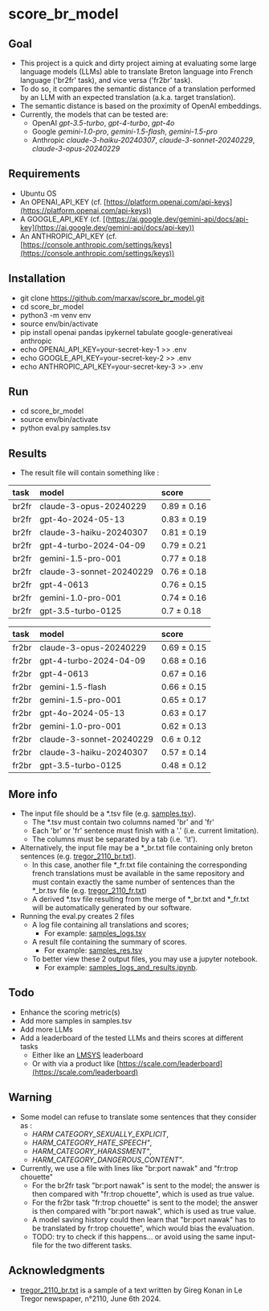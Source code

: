 # score_br_model

## Goal
* This project is a quick and dirty project aiming at evaluating some large language models (LLMs) able to translate Breton language into French language ('br2fr' task), and vice versa ('fr2br' task).
* To do so, it compares the semantic distance of a translation performed by an LLM with an expected translation (a.k.a. target translation).
* The semantic distance is based on the proximity of OpenAI embeddings.
* Currently, the models that can be tested are: 
  * OpenAI *gpt-3.5-turbo*, *gpt-4-turbo*, *gpt-4o*
  * Google *gemini-1.0-pro*, *gemini-1.5-flash*, *gemini-1.5-pro*
  * Anthropic *claude-3-haiku-20240307*, *claude-3-sonnet-20240229*, *claude-3-opus-20240229*

## Requirements
* Ubuntu OS
* An OPENAI_API_KEY (cf. [https://platform.openai.com/api-keys](https://platform.openai.com/api-keys))
* A GOOGLE_API_KEY (cf. [(https://ai.google.dev/gemini-api/docs/api-key](https://ai.google.dev/gemini-api/docs/api-key))
* An ANTHROPIC_API_KEY (cf. [https://console.anthropic.com/settings/keys](https://console.anthropic.com/settings/keys))

## Installation
* git clone https://github.com/marxav/score_br_model.git
* cd score_br_model
* python3 -m venv env
* source env/bin/activate
* pip install openai pandas ipykernel tabulate google-generativeai anthropic
* echo OPENAI_API_KEY=your-secret-key-1 >> .env
* echo GOOGLE_API_KEY=your-secret-key-2 >> .env
* echo ANTHROPIC_API_KEY=your-secret-key-3 >> .env

## Run
* cd score_br_model
* source env/bin/activate
* python eval.py samples.tsv 


## Results
* The result file will contain something like :

| task   | model                    | score       |
|:-------|:-------------------------|:------------|
| br2fr  | claude-3-opus-20240229   | 0.89 ± 0.16 |
| br2fr  | gpt-4o-2024-05-13        | 0.83 ± 0.19 |
| br2fr  | claude-3-haiku-20240307  | 0.81 ± 0.19 |
| br2fr  | gpt-4-turbo-2024-04-09   | 0.79 ± 0.21 |
| br2fr  | gemini-1.5-pro-001       | 0.77 ± 0.18 |
| br2fr  | claude-3-sonnet-20240229 | 0.76 ± 0.18 |
| br2fr  | gpt-4-0613               | 0.76 ± 0.15 |
| br2fr  | gemini-1.0-pro-001       | 0.74 ± 0.16 |
| br2fr  | gpt-3.5-turbo-0125       | 0.7 ± 0.18  |

| task   | model                    | score       |
|:-------|:-------------------------|:------------|
| fr2br  | claude-3-opus-20240229   | 0.69 ± 0.15 |
| fr2br  | gpt-4-turbo-2024-04-09   | 0.68 ± 0.16 |
| fr2br  | gpt-4-0613               | 0.67 ± 0.16 |
| fr2br  | gemini-1.5-flash         | 0.66 ± 0.15 |
| fr2br  | gemini-1.5-pro-001       | 0.65 ± 0.17 |
| fr2br  | gpt-4o-2024-05-13        | 0.63 ± 0.17 |
| fr2br  | gemini-1.0-pro-001       | 0.62 ± 0.13 |
| fr2br  | claude-3-sonnet-20240229 | 0.6 ± 0.12  |
| fr2br  | claude-3-haiku-20240307  | 0.57 ± 0.14 |
| fr2br  | gpt-3.5-turbo-0125       | 0.48 ± 0.12 |


## More info
* The input file should be a *.tsv file (e.g. [samples.tsv](samples.tsv)). 
  * The *.tsv must contain two columns named 'br' and 'fr' 
  * Each 'br' or 'fr' sentence must finish with a '.' (i.e. current limitation).  
  * The columns must be separated by a tab (i.e. '\t').  
* Alternatively, the input file may be a *_br.txt file containing only breton sentences (e.g. [tregor_2110_br.txt](tregor_2110_br.txt)). 
  * In this case, another file *_fr.txt file containing the corresponding french translations must be available in the same repository and must contain exactly the same number of sentences than the *_br.tsv file (e.g. [tregor_2110_fr.txt](tregor_2110_fr.txt))
  * A derived *.tsv file resulting from the merge of *_br.txt and *_fr.txt will be automatically generated by our software.
* Running the eval.py creates 2 files 
  * A log file containing all translations and scores;
    * For example: [samples_logs.tsv](samples_logs.tsv)
  * A result file containing the summary of scores.  
    * For example: [samples_res.tsv](samples_res.tsv)
  * To better view these 2 output files, you may use a jupyter notebook.
    * For example: [samples_logs_and_results.ipynb](samples_logs_and_results.ipynb).
  
## Todo
* Enhance the scoring metric(s)
* Add more samples in samples.tsv
* Add more LLMs
* Add a leaderboard of the tested LLMs and theirs scores at different tasks
  * Either like an [LMSYS](https://chat.lmsys.org/?leaderboard) leaderboard
  * Or with via a product like [https://scale.com/leaderboard](https://scale.com/leaderboard)

## Warning
* Some model can refuse to translate some sentences that they consider as :
  * *HARM CATEGORY_SEXUALLY_EXPLICIT*,
  * *HARM_CATEGORY_HATE_SPEECH"*,
  * *HARM_CATEGORY_HARASSMENT"*,
  * *HARM_CATEGORY_DANGEROUS_CONTENT"*.
* Currently, we use a file with lines like "br:port nawak" and "fr:trop chouette"
  * For the br2fr task "br:port nawak" is sent to the model; the answer is then compared with "fr:trop chouette", which is used as true value.
  * For the fr2br task "fr:trop chouette" is sent to the model; the answer is then compared with "br:port nawak", which is used as true value.
  * A model saving history could then learn that "br:port nawak" has to be translated by fr:trop chouette", which would bias the evaluation.
  * TODO: try to check if this happens... or avoid using the same input-file for the two different tasks.

## Acknowledgments
* [tregor_2110_br.txt](tregor_2110_br.txt) is a sample of a text written by Gireg Konan in Le Tregor newspaper, n°2110, June 6th 2024.
